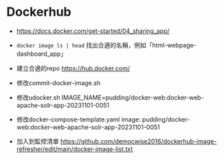 # Dockerhub

- https://docs.docker.com/get-started/04_sharing_app/
- `docker image ls | head` 找出合適的名稱，例如「html-webpage-dashboard_app」
- 建立合適的repo https://hub.docker.com/

- 修改commit-docker-image.sh
- 修改udocker.sh
IMAGE_NAME=pudding/docker-web:docker-web-apache-solr-app-20231101-0051

- 修改docker-compose-template.yaml
image: pudding/docker-web:docker-web-apache-solr-app-20231101-0051

- 加入到監控清單 https://github.com/democwise2016/dockerhub-image-refresher/edit/main/docker-image-list.txt